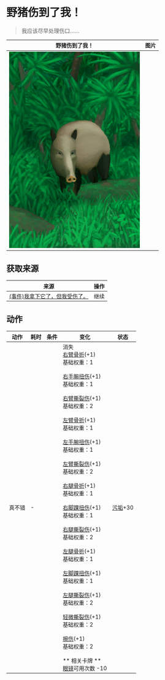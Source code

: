 # 野猪伤到了我！  
> 我应该尽早处理伤口……  
  
  野猪伤到了我！  |   图片   
 ----  |  ----:   
   |  ![](Sprite/BoarEvent.png)   
  
## 获取来源  
来源  |  操作  
----  |  ----  
[(事件)我拿下它了，但我受伤了。](Event_BoarFightMixedSuccess.md)  |  继续  
## 动作  
动作  |  耗时  |  条件  |  变化  |  状态  
----  |  ----  |  ----  |  ----  |  ----  
真不错<br>  |  -  |    |  消失<br>[右臂骨折](W_ArmFractureR.md)(+1)<br>基础权重：1<br><br>[右手腕扭伤](W_ArmSprainedR.md)(+1)<br>基础权重：1<br><br>[右臂撕裂伤](W_ArmLacerationR.md)(+1)<br>基础权重：2<br><br>[左臂骨折](W_ArmFractureL.md)(+1)<br>基础权重：1<br><br>[左手腕扭伤](W_ArmSprainedL.md)(+1)<br>基础权重：1<br><br>[左臂撕裂伤](W_ArmLacerationL.md)(+1)<br>基础权重：2<br><br>[右腿骨折](W_LegFractureR.md)(+1)<br>基础权重：1<br><br>[右脚踝扭伤](W_LegSprainedR.md)(+1)<br>基础权重：1<br><br>[右腿撕裂伤](W_LegLacerationR.md)(+1)<br>基础权重：2<br><br>[左腿骨折](W_LegFractureL.md)(+1)<br>基础权重：1<br><br>[左脚踝扭伤](W_LegSprainedL.md)(+1)<br>基础权重：1<br><br>[左腿撕裂伤](W_LegLacerationL.md)(+1)<br>基础权重：2<br><br>[轻微撕裂伤](W_MinorLaceration.md)(+1)<br>基础权重：2<br><br>[擦伤](W_Abrasion.md)(+1)<br>基础权重：2<br><br>** 相关卡牌 **<br>[眼镜](Glasses.md)可用次数  -10  |  [污垢](Filth.md)+30  
